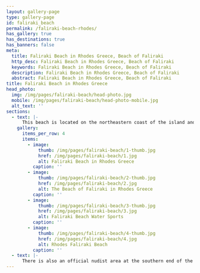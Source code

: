 ```yaml
---
layout: gallery-page
type: gallery-page
id: faliraki_beach
permalink: /faliraki-beach-rhodes/
has_gallery: true
has_destinations: true
has_banners: false
meta:
  title: Faliraki Beach in Rhodes Greece, Beach of Faliraki
  http_desc: Faliraki Beach in Rhodes Greece, Beach of Faliraki
  keywords: Faliraki Beach in Rhodes Greece, Beach of Faliraki
  description: Faliraki Beach in Rhodes Greece, Beach of Faliraki
  abstract: Faliraki Beach in Rhodes Greece, Beach of Faliraki
title: Faliraki Beach in Rhodes Greece
head_photo:
  img: /img/pages/faliraki-beach/head-photo.jpg
  mobile: /img/pages/faliraki-beach/head-photo-mobile.jpg
  alt_text: ''
sections:
  - text: |-
      This beach is located on the northeastern coast of the island and is about 4km (2.4 miles) long. Considered to be one of the more popular beaches near Rhodes town. Besides the staple umbrellas and sun lounges, you can also take a shower and use public toilets there so you can bring the whole family without worry.
    gallery:
      items_per_row: 4
      items:
        - image:
            thumb: /img/pages/faliraki-beach/1-thumb.jpg
            href: /img/pages/faliraki-beach/1.jpg
            alt: Faliraki Beach in Rhodes Greece
          caption: ''
        - image:
            thumb: /img/pages/faliraki-beach/2-thumb.jpg
            href: /img/pages/faliraki-beach/2.jpg
            alt: The Beach of Faliraki in Rhodes Greece
          caption: ''
        - image:
            thumb: /img/pages/faliraki-beach/3-thumb.jpg
            href: /img/pages/faliraki-beach/3.jpg
            alt: Faliraki Beach Water Sports
          caption: ''
        - image:
            thumb: /img/pages/faliraki-beach/4-thumb.jpg
            href: /img/pages/faliraki-beach/4.jpg
            alt: Rhodes Faliraki Beach
          caption: ''
  - text: |-
      There is also an official nudist area at the southern end of the beach along with a tavern. You can have fun on the water by taking part in water sports, go scuba diving, jet skiing, paragliding or wind surfing. Faliraki is usually crowded in the high season, July and August.
---
```


